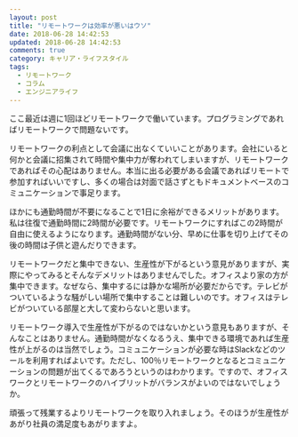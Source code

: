 ```yaml
---
layout: post
title: "リモートワークは効率が悪いはウソ"
date: 2018-06-28 14:42:53
updated: 2018-06-28 14:42:53
comments: true
category: キャリア・ライフスタイル
tags: 
  - リモートワーク
  - コラム
  - エンジニアライフ
---
```


ここ最近は週に1回ほどリモートワークで働いています。プログラミングであればリモートワークで問題ないです。

リモートワークの利点として会議に出なくていいことがあります。会社にいると何かと会議に招集されて時間や集中力が奪われてしまいますが、リモートワークであればその心配はありません。本当に出る必要がある会議であればリモートで参加すればいいですし、多くの場合は対面で話さずともドキュメントベースのコミュニケーションで事足ります。

ほかにも通勤時間が不要になることで1日に余裕ができるメリットがあります。私は往復で通勤時間に2時間が必要です。リモートワークにすればこの2時間が自由に使えるようになります。通勤時間がない分、早めに仕事を切り上げてその後の時間は子供と遊んだりできます。

リモートワークだと集中できない、生産性が下がるという意見がありますが、実際にやってみるとそんなデメリットはありませんでした。オフィスより家の方が集中できます。なぜなら、集中するには静かな場所が必要だからです。テレビがついているような騒がしい場所で集中することは難しいのです。オフィスはテレビがついている部屋と大して変わらないと思います。

リモートワーク導入で生産性が下がるのではないかという意見もありますが、そんなことはありません。通勤時間がなくなるうえ、集中できる環境であれば生産性が上がるのは当然でしょう。コミュニケーションが必要な時はSlackなどのツールを利用すればよいです。ただし、100％リモートワークとなるとコミュニケーションの問題が出てくるであろうというのはわかります。ですので、オフィスワークとリモートワークのハイブリットがバランスがよいのではないでしょうか。

頑張って残業するよりリモートワークを取り入れましょう。そのほうが生産性があがり社員の満足度もあがりますよ。
